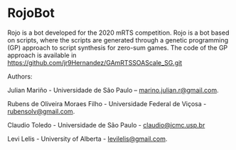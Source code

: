 # RojoBot
Rojo is a bot developed for the 2020 mRTS competition. Rojo is a bot based on scripts, where the scripts are generated through a genetic programming (GP) approach to script synthesis for zero-sum games. The code of the GP approach is available in https://github.com/jr9Hernandez/GAmRTSSOAScale_SG.git

Authors:

Julian Mariño - Universidade de São Paulo – marino.julian.r@gmail.com. 

Rubens de Oliveira Moraes Filho - Universidade Federal de Viçosa - rubensolv@gmail.com. 

Claudio Toledo - Universidade de São Paulo - claudio@icmc.usp.br

Levi Lelis - University of Alberta - levilelis@gmail.com.
